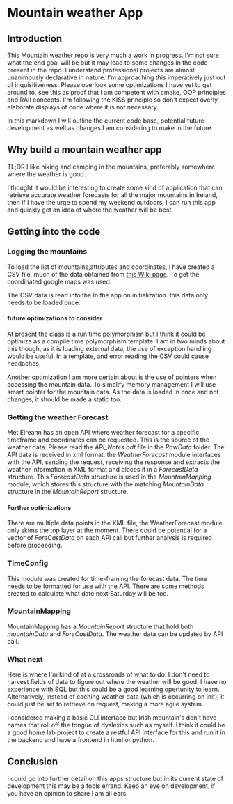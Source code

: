 # Mountain weather App

## Introduction
This Mountain weather repo is very much a work in progress. I'm not sure what the end goal will be but it may lead to some changes in the code present in the repo. I understand professional projects are almost unanimously declarative in nature. I'm approaching this imperatively just out of inquisitiveness. Please overlook some optimizations I have yet to get around to, see this as proof that I am competent with cmake, OOP principles and RAII concepts. I'm following the KISS principle so don't expect overly elaborate displays of code where it is not necessary.

In this markdown I will outline the current code base, potential future development as well as changes I am considering to make in the future.

## Why build a mountain weather app
TL;DR I like hiking and camping in the mountains, preferably somewhere where the weather is good.

I thought it would be interesting to create some kind of application that can retrieve accurate weather forecasts for all the major mountains in Ireland, then if I have the urge to spend my weekend outdoors, I can run this app and quickly get an idea of where the weather will be best. 

## Getting into the code

### Logging the mountains
To load the list of mountains,attributes and coordinates, I have created a CSV file, much of the data obtained from [this Wiki page](https://en.wikipedia.org/wiki/Lists_of_mountains_in_Ireland). To get the coordinated google maps was used. 

The CSV data is read into the In the app on initialization. this data only needs to be loaded once.

#### future optimizations to consider
At present the class is a run time polymorphism but I think it could be optimize as a compile time polymorphism template. I am in two minds about this though, as it is loading external data, the use of exception handling would be useful. In a template, and error reading the CSV could cause headaches. 

Another optimization I am more certain about is the use of pointers when accessing the mountain data. To simplify memory management I will use smart pointer for the mountain data. As the data is loaded in once and not changes, it should be made a static too.


### Getting the weather Forecast
 Met Eireann has an open API where weather forecast for a specific timeframe and coordinates can be requested. This is the source of the weather data. Please read the *API_Notes.odt* file in the *RawData* folder.
 The API data is received in xml format. the *WeatherForecast* module interfaces with the API, sending the request, receiving the response and extracts the weather information in XML format and places it in a *ForecastData* structure. This *ForecastData* structure is used in the *MountainMapping* module, which stores this structure with the matching *MountainData* structure in the *MountainReport* structure. 

#### Further optimizations
There are multiple data points in the XML file, the WeatherForecast module only skims the top layer at the moment.  There could be potential for a vector of *ForeCastData* on each API call but further analysis is required before proceeding.  


### TimeConfig
This module was created for time-framing the forecast data. The time needs to be formatted for use with the API. There are some methods created to calculate what date next Saturday will be too.

### MountainMapping
MountainMapping has a *MountainReport* structure that hold both *mountainData* and *ForeCastData*. The weather data can be updated by API call.

### What next
Here is where I'm kind of at a crossroads of what to do. I don't need to harvest fields of data to figure out where the weather will be good.  I have no experience with SQL but this could be a good learning opertunity to learn. Alternatively, instead of caching weather data (which is occurring on init), it could just be set to retrieve on request, making a more agile system.

I considered making a basic CLI interface but Irish mountain's don't have names that roll off the tongue of dyslexics such as myself. I think it could be a good home lab project to create a restful API interface for this and run it in the backend and have a frontend in html or python. 

## Conclusion 
I could go into further detail on this apps structure but in its current state of development this may be a fools errand. Keep an eye on development, if you have an opinion to share I am all ears.  